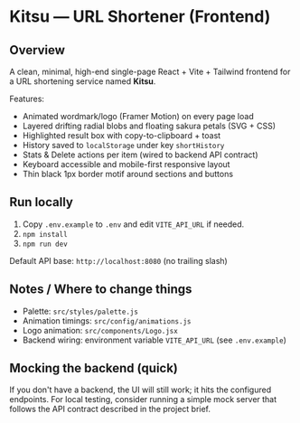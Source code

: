 # Kitsu — URL Shortener (Frontend)

## Overview
A clean, minimal, high-end single-page React + Vite + Tailwind frontend for a URL shortening service named **Kitsu**.

Features:
- Animated wordmark/logo (Framer Motion) on every page load
- Layered drifting radial blobs and floating sakura petals (SVG + CSS)
- Highlighted result box with copy-to-clipboard + toast
- History saved to `localStorage` under key `shortHistory`
- Stats & Delete actions per item (wired to backend API contract)
- Keyboard accessible and mobile-first responsive layout
- Thin black 1px border motif around sections and buttons

## Run locally
1. Copy `.env.example` to `.env` and edit `VITE_API_URL` if needed.
2. `npm install`
3. `npm run dev`

Default API base: `http://localhost:8080` (no trailing slash)

## Notes / Where to change things
- Palette: `src/styles/palette.js`
- Animation timings: `src/config/animations.js`
- Logo animation: `src/components/Logo.jsx`
- Backend wiring: environment variable `VITE_API_URL` (see `.env.example`)

## Mocking the backend (quick)
If you don't have a backend, the UI will still work; it hits the configured endpoints. For local testing, consider running a simple mock server that follows the API contract described in the project brief.

